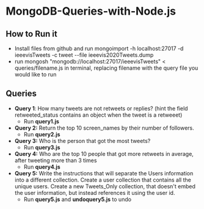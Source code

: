# MongoDB-Queries-with-Node.js

## How to Run it

* Install files from github and run mongoimport -h localhost:27017 -d ieeevisTweets -c tweet --file ieeevis2020Tweets.dump
* run mongosh "mongodb://localhost:27017/ieeevisTweets" < queries/filename.js in terminal, replacing filename with the query file you would like to run 

## Queries

* **Query 1**: How many tweets are not retweets or replies? (hint the field retweeted_status contains an object when the tweet is a retweeet)
	* Run **query1.js**
* **Query 2:** Return the top 10 screen_names by their number of followers.
	* Run **query2.js**
* **Query 3:** Who is the person that got the most tweets?
	* Run **query3.js**
* **Query 4:** Who are the top 10 people that got more retweets in average, after tweeting more than 3 times
	* Run **query4.js**
* **Query 5:** Write the instructions that will separate the Users information into a different collection. Create a user collection that contains all the unique users. Create a new Tweets_Only collection, that doesn't embed the user information, but instead references it using the user id.
	* Run **query5.js** and **undoquery5.js** to undo